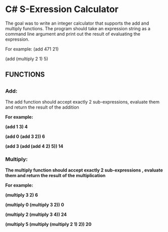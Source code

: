<h1>C# S-Exression Calculator</h1>

The goal was to write an integer calculator that supports the add and multiply functions. 
The program should take an expression string as a command line argument and print out the result of evaluating the expression.

For example:
(add 471 21)

(add (multiply 2 1) 5)

<h2>FUNCTIONS<h2>

  <h3>Add:</h3>
  The add function should accept exactly 2 sub-expressions, evaluate them and return the result of the addition
  
  <b>For example:<br>

  (add 1 3)
  4

  (add 0 (add 3 2))
  6

  (add 3 (add (add 4 2) 5))
  14

  <h3>Multiply:</h3>
  The multiply function should accept exactly 2 sub-expressions , evaluate them and return the result of the multiplication

  <b>For example:<br>
  
  (multiply 3 2)
  6

  (multiply 0 (multiply 3 2))
  0

  (multiply 2 (multiply 3 4))
  24

  (multiply 5 (multiply (multiply 2 1) 2))
  20
